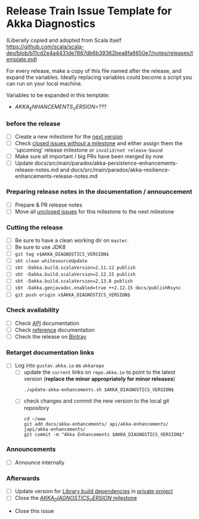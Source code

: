 # Release Train Issue Template for Akka Diagnostics 

(Liberally copied and adopted from Scala itself https://github.com/scala/scala-dev/blob/b11cd2e4a4431de7867db6b39362bea8fa6650e7/notes/releases/template.md)

For every release, make a copy of this file named after the release, and expand the variables.
Ideally replacing variables could become a script you can run on your local machine.

Variables to be expanded in this template:
- $AKKA_ENHANCEMENTS_VERSION$=???

### before the release

- [ ] Create a new milestone for the [next version](https://github.com/lightbend/akka-commercial-addons/milestones)
- [ ] Check [closed issues without a milestone](https://github.com/lightbend/akka-commercial-addons/issues?utf8=%E2%9C%93&q=is%3Aissue%20is%3Aclosed%20no%3Amilestone) and either assign them the 'upcoming' release milestone or `invalid/not release-bound`
- [ ] Make sure all important / big PRs have been merged by now
- [ ] Update docs/src/main/paradox/akka-persistence-enhancements-release-notes.md and docs/src/main/paradox/akka-resilience-enhancements-release-notes.md

### Preparing release notes in the documentation / announcement

- [ ] Prepare & PR release notes
- [ ] Move all [unclosed issues](https://github.com/lightbend/akka-commercial-addons/issues?q=is%3Aopen+is%3Aissue+milestone%3A$AKKA_ENHANCEMENTS_VERSION$) for this milestone to the next milestone

### Cutting the release

- [ ] Be sure to have a clean working dir on `master`.
- [ ] Be sure to use JDK8
- [ ] `git tag v$AKKA_DIAGNOSTICS_VERSION$`
- [ ] `sbt clean whitesourceUpdate`
- [ ] `sbt -Dakka.build.scalaVersion=2.11.12 publish`
- [ ] `sbt -Dakka.build.scalaVersion=2.12.15 publish`
- [ ] `sbt -Dakka.build.scalaVersion=2.13.8 publish`
- [ ] `sbt -Dakka.genjavadoc.enabled=true ++2.12.15 docs/publishRsync`
- [ ] `git push origin v$AKKA_DIAGNOSTICS_VERSION$`

### Check availability

- [ ] Check [API](https://doc.akka.io/api/akka-enhancements/$AKKA_DIAGNOSTICS_VERSION$/) documentation
- [ ] Check [reference](https://doc.akka.io/docs/akka-enhancements/$AKKA_DIAGNOSTICS_VERSION$/) documentation
- [ ] Check the release on [Bintray](https://bintray.com/lightbend/commercial-releases)

### Retarget documentation links
  - [ ] Log into `gustav.akka.io` as `akkarepo` 
    - [ ] update the `current` links on `repo.akka.io` to point to the latest version (**replace the minor appropriately for minor releases**)
         ```
         ./update-akka-enhancements.sh $AKKA_DIAGNOSTICS_VERSION$
         ```
    - [ ] check changes and commit the new version to the local git repository
         ```
         cd ~/www
         git add docs/akka-enhancements/ api/akka-enhancements/ japi/akka-enhancements/
         git commit -m "Akka Enhancements $AKKA_DIAGNOSTICS_VERSION$"
         ```

### Announcements

- [ ] Announce internally

### Afterwards

- [ ] Update version for [Library build dependencies](https://developer.lightbend.com/docs/lightbend-platform/introduction/getting-help/build-dependencies.html) in [private project](https://github.com/lightbend/lightbend-platform-docs/blob/master/docs/modules/getting-help/pages/build-dependencies.adoc)
- [ ] Close the [$AKKA_DIAGNOSTICS_VERSION$ milestone](https://github.com/lightbend/akka-enhancements/milestones?direction=asc&sort=due_date)
- Close this issue
